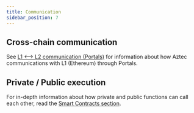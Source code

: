 ```yaml
---
title: Communication
sidebar_position: 7
---
```


## Cross-chain communication

See [L1 \<--\> L2 communication (Portals)](./cross_chain_calls.md) for information about how Aztec communications with L1 (Ethereum) through Portals.

## Private / Public execution

For in-depth information about how private and public functions can call each other, read the [Smart Contracts section](../../smart_contracts/functions/public_private_calls.md).
